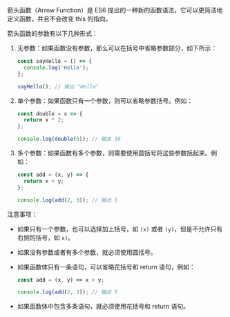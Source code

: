 箭头函数（Arrow Function）是 ES6 提出的一种新的函数语法，它可以更简洁地定义函数，并且不会改变 this 的指向。

箭头函数的参数有以下几种形式：

1. 无参数：如果函数没有参数，那么可以在括号中省略参数部分，如下所示：

   ```javascript
   const sayHello = () => {
     console.log('Hello');
   };
   
   sayHello(); // 输出 "Hello"
   ```

2. 单个参数：如果函数只有一个参数，则可以省略参数括号。例如：

   ```javascript
   const double = x => {
     return x * 2;
   };
   
   console.log(double(5)); // 输出 10
   ```

3. 多个参数：如果函数有多个参数，则需要使用圆括号将这些参数括起来。例如：

   ```javascript
   const add = (x, y) => {
     return x + y;
   };
   
   console.log(add(2, 3)); // 输出 5
   ```

注意事项：

- 如果只有一个参数，也可以选择加上括号，如 `(x)` 或者 `(y)`，但是不允许只有右侧的括号，如 `x)`。
- 如果没有参数或者有多个参数，就必须使用圆括号。
- 如果函数体只有一条语句，可以省略花括号和 return 语句，例如：

  ```javascript
  const add = (x, y) => x + y;
  
  console.log(add(2, 3)); // 输出 5
  ```

- 如果函数体中包含多条语句，就必须使用花括号和 return 语句。